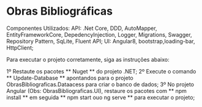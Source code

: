 ﻿# Obras Bibliográficas

Componentes Utilizados:
API: .Net Core, DDD, AutoMapper, EntityFrameworkCore, DepedencyInjection, Logger, Migrations, Swagger, Repository Pattern, SqLite, Fluent API;
UI: Angular8, bootstrap,loading-bar, HttpClient;

Para executar o projeto corretamente, siga as instruções abaixo:

1º Restaute os pacotes ** Nuget ** do projeto .NET;
2º Execute o comando ** Update-Database ** apontandos para o projeto ObrasBibliograficas.Dataacess para criar o banco de dados;
3º No projeto Angular (Obs: ObrasBibliograficas.UI), restaure os pacotes com ** npm install ** em seguida ** npm start ouo ng serve ** para executar o projeto;


